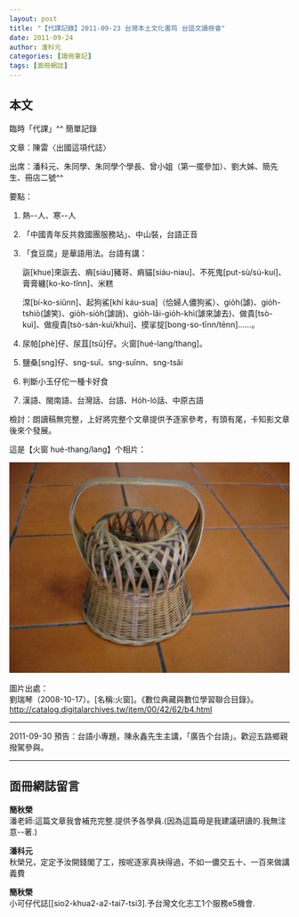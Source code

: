 ```yaml
---
layout: post
title: "【代課記錄】2011-09-23 台灣本土文化書局 台語文讀冊會"
date: 2011-09-24
author: 潘科元
categories: [讀冊筆記]
tags: [面冊網誌]
---
```

## 本文

臨時「代課」^^ 簡單記錄

文章：陳雷〈出國這項代誌〉

出席：潘科元、朱同學、朱同學个學長、曾小姐（第一擺參加）、劉大姊、簡先生、冊店二號^^

要點：

1. 熱\--人、寒\--人

2. 「中國青年反共救國團服務站」、中山裝，台語正音

3. 「食豆腐」是華語用法。台語有講：

   詼[khue]來詼去、痟[siáu]豬哥、痟貓[siáu-niau]、不死鬼[put-sù/sú-kuí]、膏膏纏[ko-ko-tînn]、米糕

   𣻸[bí-ko-siûnn]、起狗鯊[khí káu-sua]（佮婦人儂狗鯊）、gio̍h(謔)、gio̍h-tshiò(謔笑)、gio̍h-sio̍h(謔誚)、gio̍h-lâi-gio̍h-khì(謔來謔去)、做貴[tsò-kuì]、做瘦貴[tsò-sán-kuì/khuì]、摸挲掟[bong-so-tīnn/tēnn]……。

4. 尿帕[phè]仔、尿苴[tsū]仔。火窗[hué-lang/thang]。

5. 鹽桑[sng]仔、sng-suî、sng-suînn、sng-tsâi

6. 判斷小玉仔佗一種卡好食

7. 漢語、閩南語、台灣話、台語、Ho̍h-ló話、中原古語

檢討：朗讀稿無完整，上好將完整个文章提供予逐家參考，有頭有尾，卡知影文章後來个發展。

這是【火窗 hué-thang/lang】个相片：

![火窗[hué-thang/lang]](/assets/too/2011/0924/hue2-thang.jpg)

圖片出處：  
劉瑞琴（2008-10-17）。[名稱:火窗]。《數位典藏與數位學習聯合目錄》。  
<http://catalog.digitalarchives.tw/item/00/42/62/b4.html>

---

2011-09-30 預告：台語小專題，陳永鑫先生主講，「廣告个台語」。歡迎五路鄉親撥駕參與。

---

## 面冊網誌留言

**簡秋榮**  
潘老師:這篇文章我會補充完整.提供予各學員.(因為這篇毋是我建議研讀的.我無注意--著.)

**潘科元**  
秋榮兄，定定予汝開錢閣了工，按呢逐家真袂得過，不如一儂交五十、一百來做講義費

**簡秋榮**  
小可仔代誌[[sio2-khua2-a2-tai7-tsi3].予台灣文化志工1个服務e5機會.
